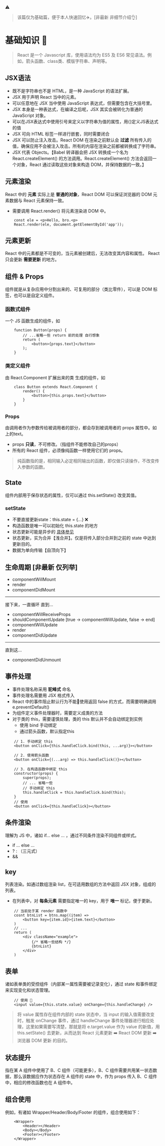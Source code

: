 ⚠️ 
> 该篇仅为基础篇，便于本人快速回忆✈️。[非最新 非细节介绍👌]
# 基础知识 🌿
> React 是一个 Javascript 库，使用语法均为 ES5 及 ES6 常见语法。例如，箭头函数、class类、模版字符串、声明等。
## JSX语法
- 既不是字符串也不是 HTML，是一种 JavaScript 的语法扩展。
- JSX 用于声明 React 当中的元素。
- 可以任意地在 JSX 当中使用 JavaScript 表达式，但需要包含在大括号里。
- JSX 本身是一种表达式，在编译之后呢，JSX 其实会被转化为普通的 JavaScript 对象。
- 可以在JSX表达式中使用引号来定义以字符串为值的属性，用{}定义JS表达式的值
- JSX 可向 HTML 标签一样进行嵌套，同时需要闭合
- JSX 可以防止注入攻击。React DOM 在渲染之前默认会 **过滤** 所有传入的值，确保应用不会被注入攻击。所有的内容在渲染之前都被转换成了字符串。
- JSX 代表 Objects。【Babel 转译器会把 JSX 转换成一个名为 React.createElement() 的方法调用。React.createElement() 方法会返回一个对象，React 通过读取这些对象来构造 DOM，并保持数据的一致。】

## 元素渲染
React 中的 **元素** 实际上是 **普通的对象**，React DOM 可以保证浏览器的 DOM 元素数据与 React 元素保持一致。
- 需要调用 React.render() 将元素渲染进 DOM 中。
```$xslt
    const ele = <p>Hello, bro.<p>
    React.render(ele, document.getElementById('app'));
```
## 元素更新
React 中的元素都是不可变的，当元素被创建后，无法改变其内容和属性。
React 只会更新 **需要更新** 的地方。

## 组件 & Props
组件就是从复杂应用中分割出来的、可复用的部分（类比零件），可以是 DOM 标签，也可以是自定义组件。
### 函数式组件
一个 JS 函数生成的组件，如
```$xslt
    function Button(props) {
        // ...省略一些 return 前的处理 自行想象
        return (
            <button>{props.text}</button>
        );
    }
```

### 类定义组件
由 React.Component 扩展出来的类 生成的组件，如
```$xslt
    class Button extends React.Component {
        render() {
            <button>{this.props.text}</button>
        }
    }
```

### Props
由调用者作为参数传给被调用者的部分，都会存到被调用者的 props 属性中。如上的text。
- props **只读**，不可修改。（指组件不能修改自己的props）
- 所有的 React 组件，必须像纯函数一样使用它们的 props。
> 纯函数指的是，相同输入必定相同输出的函数，即仅做只读操作，不改变传入参数的函数。

## State
组件内部用于保存状态的属性，仅可以通过 this.setState() 改变其值。
### setState
- 不要直接更新state：this.state = {...} ❌
- 构造函数是唯一可以初始化 this.state 的地方
- 状态更新可能是异步的 [具体参见](setState.md)
- 状态更新，实为合并【浅合并】。仅是将传入部分合并到之前的 state 中达到更新目的。
- 数据为单向传输【自顶向下】

## 生命周期 [非最新 仅列举]
- componentWillMount
- render
- componentDidMount
---
接下来，一直循环 直到...
- componentWillReceiveProps
- shouldComponentUpdate [true -> componentWillUpdate, false -> end]
- componentWillUpdate
- render
- componentDidUpdate
---
直到这...
- componentDidUnmount

## 事件处理
- 事件处理名称采用 **驼峰式** 命名
- 事件处理名需要用 JSX 格式传入
- React 中的事件阻止默认行为不能🙅使用返回 false 的方式，而需要明确调用 e.preventDefault()
- 为组件定义事件处理器时，需要定义成类的方法
- 对于类的 this，需要谨慎处理，类的 this 默认并不会自动绑定到实例
    - 使用 bind 手动绑定
    - 通过箭头函数，默认指定this
```$xslt
    // 1. 手动绑定 this
    <button onClick={this.handleClick.bind(this, ...arg)}></button>
    
    // 2. 使用箭头函数
    <button onClick={(...arg) => this.handleClick()}></button>
    
    // 3. 在构造函数中绑定 this
    constructor(props) {
        super(props);
        // ... 省略一些
        // 手动绑定 this
        this.handleClick = this.handleClick.bind(this);
    }
    // 使用
    <button onClick={this.handleClick}></button>
```

## 条件渲染
理解为 JS 中，诸如 if... else ... ，通过不同条件渲染不同组件或样式。
- if ... else ...
- ? : （三元式）
- &&

## key
列表渲染。如通过数组渲染 list，在可适用数组的方法中返回 JSX 对象，组成的列表。
- 在列表中，对 **每条元素** 需要指定唯一的 key，用于 **唯一** 标记，便于更新。
```$xslt
    // 当前处于某 render 函数中
    cosnt btnList = btns.map((item) => 
        <button key={item.id}>{item.text}</button>
    )
    // ...
    return (
        <div className="example">
            {/* 省略一些结构 */}
            {btnList}
        </div>
    )
```

## 表单
诸如表单类的受控组件（内部某一属性需要被记录变化），通过 state 和事件绑定来实现变化和状态管理。
```$xslt
    // 使用 🌰
    <input value={this.state.value} onChange={this.handleChange} />
```
> 将 value 属性存在组件内部的 state 状态中，当 input 的输入值需要改变时，触发 onChange 事件，通过 handleChange 事件处理器进行相应处理，这里如果需要写清楚，那就是将 e.target.value 作为 value 的新值，用 this.setState() 去更新，从而达到 React 元素更新 ➡️ React DOM 更新 ➡️ 浏览器 DOM 更新 的目的。

## 状态提升
指在某 A 组件中使用了 B、C 组件（可能更多），B、C 组件需要共用某一状态数据，那么该数据应作为状态存在 A 组件的 state 中，作为 props 传入 B、C 组件中，相应的修改函数也在 A 组件中。

## 组合使用
例如，有诸如 Wrapper/Header/Body/Footer 的组件，组合使用如下：
```$xslt
    <Wrapper>
        <Header></Header>
        <Body></Body>
        <Footer></Footer>
    </Wrapper>
```
